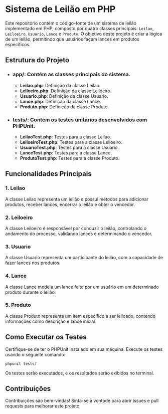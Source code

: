 # Sistema de Leilão em PHP
Este repositório contém o código-fonte de um sistema de leilão implementado em PHP, composto por quatro classes principais: ```Leilao```, ```Leiloeiro```, ```Usuario```, ```Lance``` e ```Produto```. O objetivo deste projeto é criar a lógica de um leilão, permitindo que usuários façam lances em produtos específicos.

## Estrutura do Projeto
- ### app/: Contém as classes principais do sistema.
  - **Leilao.php**: Definição da classe Leilao.
  - **Leiloeiro.php**: Definição da classe Leiloeiro.
  - **Usuario.php**: Definição da classe Usuario.
  - **Lance.php**: Definição da classe Lance.
  - **Produto.php**: Definição da classe Produto.
- ### tests/: Contém os testes unitários desenvolvidos com PHPUnit.
  - **LeilaoTest.php**: Testes para a classe Leilao.
  - **LeiloeiroTest.php**: Testes para a classe Leiloeiro.
  - **UsuarioTest.php**: Testes para a classe Usuario.
  - **LanceTest.php**: Testes para a classe Lance.
  - **ProdutoTest.php**: Testes para a classe Produto.

## Funcionalidades Principais
### 1. Leilao
A classe Leilao representa um leilão e possui métodos para adicionar produtos, receber lances, encerrar o leilão e obter o vencedor.

### 2. Leiloeiro
A classe Leiloeiro é responsável por conduzir o leilão, controlando o andamento do processo, validando lances e determinando o vencedor.

### 3. Usuario
A classe Usuario representa um participante do leilão, com a capacidade de fazer lances nos produtos.

### 4. Lance
A classe Lance modela um lance feito por um usuário em um determinado produto durante o leilão.

### 5. Produto
A classe Produto representa um item específico a ser leiloado, contendo informações como descrição e lance inicial.

## Como Executar os Testes
Certifique-se de ter o PHPUnit instalado em sua máquina. Execute os testes usando o seguinte comando:

```
phpunit tests/
```
Os testes serão executados, e os resultados serão exibidos no terminal.

## Contribuições
Contribuições são bem-vindas! Sinta-se à vontade para abrir issues e pull requests para melhorar este projeto.
